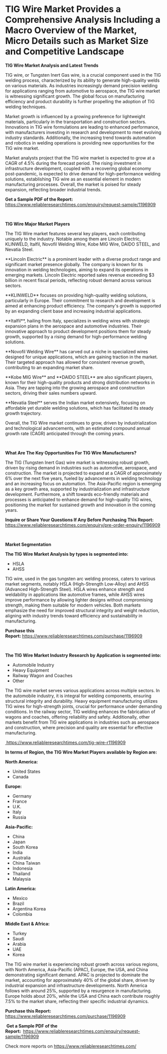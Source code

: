 <p><h1>TIG Wire Market Provides a Comprehensive Analysis Including a Macro Overview of the Market, Micro Details such as Market Size and Competitive Landscape</h1></p><p><strong>TIG Wire Market Analysis and Latest Trends</strong></p>
<p><p>TIG wire, or Tungsten Inert Gas wire, is a crucial component used in the TIG welding process, characterized by its ability to generate high-quality welds on various materials. As industries increasingly demand precision welding for applications ranging from automotive to aerospace, the TIG wire market is witnessing significant growth. The global focus on manufacturing efficiency and product durability is further propelling the adoption of TIG welding techniques.</p><p>Market growth is influenced by a growing preference for lightweight materials, particularly in the transportation and construction sectors. Innovations in TIG wire formulations are leading to enhanced performance, with manufacturers investing in research and development to meet evolving industry standards. Additionally, the increasing trend towards automation and robotics in welding operations is providing new opportunities for the TIG wire market.</p><p>Market analysts project that the TIG wire market is expected to grow at a CAGR of 4.5% during the forecast period. The rising investment in infrastructure development, coupled with a recovering global economy post-pandemic, is expected to drive demand for high-performance welding solutions, establishing TIG wire as an essential element in modern manufacturing processes. Overall, the market is poised for steady expansion, reflecting broader industrial trends.</p></p>
<p><strong>Get a Sample PDF of the Report:&nbsp;</strong> <a href="https://www.reliableresearchtimes.com/enquiry/request-sample/1196909?utm_campaign=3207&utm_medium=2&utm_source=Github&utm_content=ia&utm_term=01042025&utm_id=tig-wire">https://www.reliableresearchtimes.com/enquiry/request-sample/1196909</a></p>
<p>&nbsp;</p>
<p><strong>TIG Wire Major Market Players</strong></p>
<p><p>The TIG Wire market features several key players, each contributing uniquely to the industry. Notable among them are Lincoln Electric, KLINWELD, Italfil, Novofil Welding Wire, Kobe MIG Wire, DAIDO STEEL, and Nevatia Steel.</p><p>**Lincoln Electric** is a prominent leader with a diverse product range and significant market presence globally. The company is known for its innovation in welding technologies, aiming to expand its operations in emerging markets. Lincoln Electric reported sales revenue exceeding $3 billion in recent fiscal periods, reflecting robust demand across various sectors.</p><p>**KLINWELD** focuses on providing high-quality welding solutions, particularly in Europe. Their commitment to research and development is aimed at enhancing product efficiency. The company's growth is supported by an expanding client base and increasing industrial applications.</p><p>**Italfil**, hailing from Italy, specializes in welding wires with strategic expansion plans in the aerospace and automotive industries. Their innovative approach to product development positions them for steady growth, supported by a rising demand for high-performance welding solutions.</p><p>**Novofil Welding Wire** has carved out a niche in specialized wires designed for unique applications, which are gaining traction in the market. Their targeted approach has allowed for consistent revenue growth, contributing to an expanding market share.</p><p>**Kobe MIG Wire** and **DAIDO STEEL** are also significant players, known for their high-quality products and strong distribution networks in Asia. They are tapping into the growing aerospace and construction sectors, driving their sales numbers upward.</p><p>**Nevatia Steel** serves the Indian market extensively, focusing on affordable yet durable welding solutions, which has facilitated its steady growth trajectory.</p><p>Overall, the TIG Wire market continues to grow, driven by industrialization and technological advancements, with an estimated compound annual growth rate (CAGR) anticipated through the coming years.</p></p>
<p>&nbsp;</p>
<p><strong>What Are The Key Opportunities For TIG Wire Manufacturers?</strong></p>
<p><p>The TIG (Tungsten Inert Gas) wire market is witnessing robust growth, driven by rising demand in industries such as automotive, aerospace, and construction. The market is projected to expand at a CAGR of approximately 6% over the next five years, fueled by advancements in welding technology and an increasing focus on automation. The Asia-Pacific region is emerging as a key growth area, supported by industrialization and infrastructure development. Furthermore, a shift towards eco-friendly materials and processes is anticipated to enhance demand for high-quality TIG wires, positioning the market for sustained growth and innovation in the coming years.</p></p>
<p><strong>Inquire or Share Your Questions If Any Before Purchasing This Report:</strong> <a href="https://www.reliableresearchtimes.com/enquiry/pre-order-enquiry/1196909?utm_campaign=3207&utm_medium=2&utm_source=Github&utm_content=ia&utm_term=01042025&utm_id=tig-wire">https://www.reliableresearchtimes.com/enquiry/pre-order-enquiry/1196909</a></p>
<p>&nbsp;</p>
<p><strong>Market Segmentation</strong></p>
<p><strong>The TIG Wire Market Analysis by types is segmented into:</strong></p>
<p><ul><li>HSLA</li><li>AHSS</li></ul></p>
<p><p>TIG wire, used in the gas tungsten arc welding process, caters to various market segments, notably HSLA (High-Strength Low-Alloy) and AHSS (Advanced High-Strength Steel). HSLA wires enhance strength and weldability in applications like automotive frames, while AHSS wires improve performance by allowing lighter designs without compromising strength, making them suitable for modern vehicles. Both markets emphasize the need for improved structural integrity and weight reduction, aligning with industry trends toward efficiency and sustainability in manufacturing.</p></p>
<p><strong>Purchase this Report:&nbsp;</strong><a href="https://www.reliableresearchtimes.com/purchase/1196909?utm_campaign=3207&utm_medium=2&utm_source=Github&utm_content=ia&utm_term=01042025&utm_id=tig-wire">https://www.reliableresearchtimes.com/purchase/1196909</a></p>
<p>&nbsp;</p>
<p><strong>The TIG Wire Market Industry Research by Application is segmented into:</strong></p>
<p><ul><li>Automobile Industry</li><li>Heavy Equipment</li><li>Railway Wagon and Coaches</li><li>Other</li></ul></p>
<p><p>The TIG wire market serves various applications across multiple sectors. In the automobile industry, it is integral for welding components, ensuring structural integrity and durability. Heavy equipment manufacturing utilizes TIG wires for high-strength joints, crucial for performance under demanding conditions. In the railway sector, TIG welding enhances the fabrication of wagons and coaches, offering reliability and safety. Additionally, other markets benefit from TIG wire applications in industries such as aerospace and construction, where precision and quality are essential for effective manufacturing.</p></p>
<p><a href="https://www.reliableresearchtimes.com/tig-wire-r1196909?utm_campaign=3207&utm_medium=2&utm_source=Github&utm_content=ia&utm_term=01042025&utm_id=tig-wire">&nbsp;https://www.reliableresearchtimes.com/tig-wire-r1196909</a></p>
<p><strong>In terms of Region, the TIG Wire Market Players available by Region are:</strong></p>
<p>
    <p> <strong> North America: </strong>
        <ul>
            <li>United States</li>
            <li>Canada</li>
        </ul>
        </p> 
    <p> <strong> Europe: </strong>
        <ul>
            <li>Germany</li>
            <li>France</li>
            <li>U.K.</li>
            <li>Italy</li>
            <li>Russia</li>
        </ul>
        </p> 
    <p> <strong> Asia-Pacific: </strong>
        <ul>
            <li>China</li>
            <li>Japan</li>
            <li>South Korea</li>
            <li>India</li>
            <li>Australia</li>
            <li>China Taiwan</li>
            <li>Indonesia</li>
            <li>Thailand</li>
            <li>Malaysia</li>
        </ul>
        </p> 
    <p> <strong> Latin America: </strong>
        <ul>
            <li>Mexico</li>
            <li>Brazil</li>
            <li>Argentina Korea</li>
            <li>Colombia</li>
        </ul>
        </p> 
    <p> <strong> Middle East & Africa: </strong>
        <ul>
            <li>Turkey</li>
            <li>Saudi</li>
            <li>Arabia</li>
            <li>UAE</li>
            <li>Korea</li>
        </ul>
    </p>
    </p>
<p><p>The TIG wire market is experiencing robust growth across various regions, with North America, Asia-Pacific (APAC), Europe, the USA, and China demonstrating significant demand. APAC is projected to dominate the market, accounting for approximately 40% of the global share, driven by industrial expansion and infrastructure developments. North America follows with around 25%, supported by a resurgence in manufacturing. Europe holds about 20%, while the USA and China each contribute roughly 7.5% to the market share, reflecting their specific industrial dynamics.</p></p>
<p><strong>Purchase this Report: </strong><a href="https://www.reliableresearchtimes.com/purchase/1196909?utm_campaign=3207&utm_medium=2&utm_source=Github&utm_content=ia&utm_term=01042025&utm_id=tig-wire">https://www.reliableresearchtimes.com/purchase/1196909</a></p>
<p>&nbsp;<strong>Get a Sample PDF of the Report:&nbsp;&nbsp;</strong><a href="https://www.reliableresearchtimes.com/enquiry/request-sample/1196909?utm_campaign=3207&utm_medium=2&utm_source=Github&utm_content=ia&utm_term=01042025&utm_id=tig-wire">https://www.reliableresearchtimes.com/enquiry/request-sample/1196909</a></p>
<p><strong></strong></p>
<p>Check more reports on <a href="https://www.reliableresearchtimes.com/?utm_campaign=3207&utm_medium=2&utm_source=Github&utm_content=ia&utm_term=01042025&utm_id=tig-wire">https://www.reliableresearchtimes.com/</a></p>